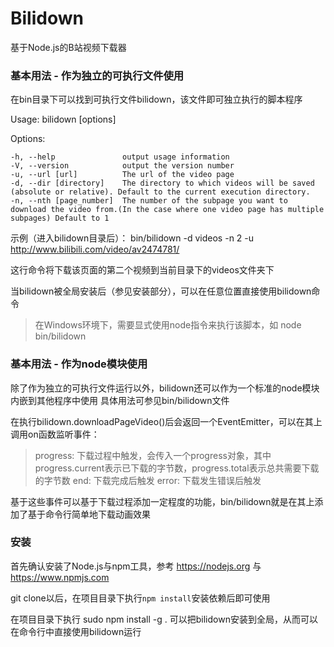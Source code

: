 # Bilidown
基于Node.js的B站视频下载器

### 基本用法 - 作为独立的可执行文件使用

在bin目录下可以找到可执行文件bilidown，该文件即可独立执行的脚本程序

Usage: bilidown [options]

  Options:

    -h, --help               output usage information
    -V, --version            output the version number
    -u, --url [url]          The url of the video page
    -d, --dir [directory]    The directory to which videos will be saved (absolute or relative). Default to the current execution directory.
    -n, --nth [page_number]  The number of the subpage you want to download the video from.(In the case where one video page has multiple subpages) Default to 1

示例（进入bilidown目录后）：
bin/bilidown -d videos -n 2 -u http://www.bilibili.com/video/av2474781/

这行命令将下载该页面的第二个视频到当前目录下的videos文件夹下

当bilidown被全局安装后（参见安装部分），可以在任意位置直接使用bilidown命令

> 在Windows环境下，需要显式使用node指令来执行该脚本，如 node bin/bilidown

### 基本用法 - 作为node模块使用

除了作为独立的可执行文件运行以外，bilidown还可以作为一个标准的node模块内嵌到其他程序中使用
具体用法可参见bin/bilidown文件

在执行bilidown.downloadPageVideo()后会返回一个EventEmitter，可以在其上调用on函数监听事件：
> progress: 下载过程中触发，会传入一个progress对象，其中progress.current表示已下载的字节数，progress.total表示总共需要下载的字节数
> end: 下载完成后触发
> error: 下载发生错误后触发

基于这些事件可以基于下载过程添加一定程度的功能，bin/bilidown就是在其上添加了基于命令行简单地下载动画效果

### 安装

首先确认安装了Node.js与npm工具，参考 https://nodejs.org 与 https://www.npmjs.com

git clone以后，在项目目录下执行`npm install`安装依赖后即可使用

在项目目录下执行 sudo npm install -g . 可以把bilidown安装到全局，从而可以在命令行中直接使用bilidown运行
